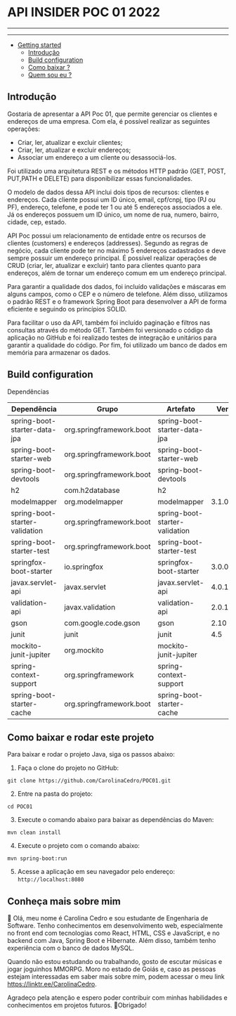 # API INSIDER POC 01 2022


---


---

- [Getting started](#getting-started)
    - [Introdução](#introdução)
    - [Build configuration](#build-configuration)
    - [Como baixar ? ](#como-baixar-e-rodar-este-projeto)
    - [Quem sou eu ? ](#conhea-mais-sobre-mim)

## Introdução

Gostaria de apresentar a API Poc 01, que permite gerenciar os clientes e endereços de uma empresa. Com ela, é possível realizar as seguintes operações:

* Criar, ler, atualizar e excluir clientes;
* Criar, ler, atualizar e excluir endereços;
* Associar um endereço a um cliente ou desassociá-los.

Foi utilizado uma arquitetura REST e os métodos HTTP padrão 
(GET, POST, PUT,PATH e DELETE) para disponibilizar essas funcionalidades. 

O modelo de dados dessa API inclui dois tipos de recursos: clientes e endereços. Cada cliente possui um ID único, email, cpf/cnpj, tipo (PJ ou PF), endereço, telefone, e pode ter 1 ou até 5  endereços associados a ele. Já os endereços possuem um ID único, um nome de rua, numero, bairro, cidade, cep, estado.

API Poc possui um relacionamento de entidade entre os recursos de clientes (customers) e endereços (addresses). Segundo as regras de negócio, cada cliente pode ter no máximo 5 endereços cadastrados e deve sempre possuir um endereço principal. É possível realizar operações de CRUD (criar, ler, atualizar e excluir) tanto para clientes quanto para endereços, além de tornar um endereço comum em um endereço principal.

Para garantir a qualidade dos dados, foi incluído validações e máscaras em alguns campos, como o CEP e o número de telefone. Além disso, utilizamos o padrão REST e o framework Spring Boot para desenvolver a API de forma eficiente e seguindo os princípios SOLID.

Para facilitar o uso da API, também foi incluído paginação e filtros nas consultas através do método GET. Também foi versionado o código da aplicação no GitHub e foi realizado testes de integração e unitários para garantir a qualidade do código. Por fim, foi utilizado um banco de dados em memória para armazenar os dados.

## Build configuration

Dependências

| Dependência               | Grupo                        | Artefato                                  | Versão | Escopo      | Opcional |
|---------------------------|-------------------------------|--------------------------------------------|--------|------------|----------|
| spring-boot-starter-data-jpa | org.springframework.boot    | spring-boot-starter-data-jpa               |        |            |          |
| spring-boot-starter-web     | org.springframework.boot    | spring-boot-starter-web                   |        |            |          |
| spring-boot-devtools        | org.springframework.boot    | spring-boot-devtools                      |        | runtime    | true     |
| h2                         | com.h2database              | h2                                        |        |            |          |
| modelmapper                 | org.modelmapper             | modelmapper                               | 3.1.0  |            |          |
| spring-boot-starter-validation | org.springframework.boot | spring-boot-starter-validation            |        |            |          |
| spring-boot-starter-test   | org.springframework.boot    | spring-boot-starter-test                  |        | test       |          |
| springfox-boot-starter     | io.springfox                | springfox-boot-starter                    | 3.0.0  |            |          |
| javax.servlet-api          | javax.servlet               | javax.servlet-api                         | 4.0.1  | provided   |          |
| validation-api             | javax.validation           | validation-api                            | 2.0.1.Final |          |          |
| gson                       | com.google.code.gson        | gson                                      | 2.10    |            |          |
| junit                      | junit                       | junit                                     | 4.5     | test       |          |
| mockito-junit-jupiter      | org.mockito                 | mockito-junit-jupiter                     |          | test       |          |
| spring-context-support     | org.springframework         | spring-context-support                    |          |            |          |
| spring-boot-starter-cache  | org.springframework.boot    | spring-boot-starter-cache                 |          |            |          |

## Como baixar e rodar este projeto

Para baixar e rodar o projeto Java, siga os passos abaixo:

1. Faça o clone do projeto no GitHub:

``git clone https://github.com/CarolinaCedro/POC01.git``

2. Entre na pasta do projeto:

``cd POC01``

3. Execute o comando abaixo para baixar as dependências do Maven:

``mvn clean install``

4. Execute o projeto com o comando abaixo:

``mvn spring-boot:run``

5. Acesse a aplicação em seu navegador pelo endereço: `http://localhost:8080`

## Conheça mais sobre mim

:sunflower: Olá, meu nome é Carolina Cedro e sou estudante de Engenharia de Software. Tenho conhecimentos em desenvolvimento web, especialmente no front end com tecnologias como React, HTML, CSS e JavaScript, e no backend com Java, Spring Boot e Hibernate. Além disso, também tenho experiência com o banco de dados MySQL.

Quando não estou estudando ou trabalhando, gosto de escutar músicas e jogar joguinhos MMORPG. Moro no estado de Goiás e, caso as pessoas estejam interessadas em saber mais sobre mim, podem acessar o meu link https://linktr.ee/CarolinaCedro.

Agradeço pela atenção e espero poder contribuir com minhas habilidades e conhecimentos em projetos futuros. 
:purple_heart:Obrigado!

